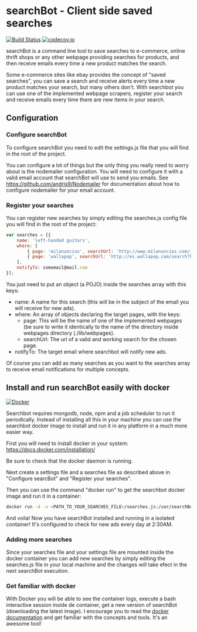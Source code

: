 # searchBot - Client side saved searches

[![Build Status](https://travis-ci.org/FerCa/searchBot.svg?branch=master)](https://travis-ci.org/FerCa/searchBot)
[![codecov.io](http://codecov.io/github/FerCa/searchBot/coverage.svg?branch=master)](http://codecov.io/github/FerCa/searchBot?branch=master)

searchBot is a command line tool to save searches to e-commerce, online thrift shops or any other webpage providing 
searches for products, and then receive emails every time a new product matches the search.

Some e-commerce sites like ebay provides the concept of "saved searches", you can save a search and receive alerts every time 
a new product matches your search, but many others don't. With searchbot you can use one of the implemented webpage 
scrapers, register your search and receive emails every time there are new items in your search.

## Configuration

### Configure searchBot

To configure searchBot you need to edit the settings.js file that you will find in the root of the project.

You can configure a lot of things but the only thing you really need to worry about is the nodemailer configuration. You will
need to configure it with a valid email account that searchBot will use to send you emails. 
See https://github.com/andris9/Nodemailer for documentation about how to configure nodemailer for your email account.

### Register your searches

You can register new searches by simply editing the searches.js config file you will find in the root of the project:

```javascript
var searches = [{
    name: 'left-handed guitars',
    where: [
        { page: 'milanuncios', searchUrl: 'http://www.milanuncios.com/instrumentos-musicales/guitarra-zurdo.htm?desde=400&hasta=2500&dias=1' },
        { page: 'wallapop', searchUrl: 'http://es.wallapop.com/search?kws=guitarra+zurdo&lat=41.387245&lng=2.191056' }
    ],
    notifyTo: somemail@mail.com
}];
```
You just need to put an object (a POJO) inside the searches array with this keys:

* name: A name for this search (this will be in the subject of the email you will receive for new ads).
* where: An array of objects declaring the target pages, with the keys:
   *  page: This will be the name of one of the implemented webpages (be sure to write it identically to the name of the directory inside webpages directory (./lib/webpages).
   *  searchUrl: The url of a valid and working search for the chosen page.
* notifyTo: The target email where searchbot will notify new ads.

Of course you can add as many searches as you want to the searches array to receive email notifications for multiple concepts.

## Install and run searchBot easily with docker

[![Docker](http://dockeri.co/image/ferca/searchbot)](https://registry.hub.docker.com/u/ferca/searchbot/)

Searchbot requires mongodb, node, npm and a job scheduler to run it periodically. Instead of installing all this in your machine 
you can use the searchbot docker image to install and run it in any platform in a much more easier way.

First you will need to install docker in your system:
https://docs.docker.com/installation/

Be sure to check that the docker daemon is running.

Next create a settings file and a searches file as described above in "Configure searcBot" and "Register your searches".

Then you can use the command "docker run" to get the searchbot docker image and run it in a container:

```bash
docker run -d -v <PATH_TO_YOUR_SEARCHES_FILE>/searches.js:/var/searchBot/searches.js -v <PATH_TO_YOUR_SETTINGS_FILE>/settings.js:/var/searchBot/settings.js ferca/searchbot
```

And voila! Now you have searchBot installed and running in a isolated container! It's configured to check for new ads every day at 2:30AM.

### Adding more searches

Since your searches file and your settings file are mounted inside the docker container you can add new searches by simply
editing the searches.js file in your local machine and the changes will take efect in the next searchBot execution.

### Get familiar with docker

With Docker you will be able to see the container logs, execute a bash interactive session inside de container, get a new version
of searchBot (downloading the latest image).  I encourage you to read the [docker documentation](https://docs.docker.com/) and get familiar with the concepts 
and tools. It's an awesome tool!
